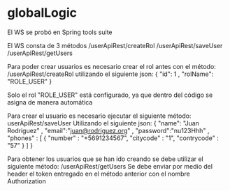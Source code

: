 # globalLogic
El WS se probó en Spring tools suite

El WS consta de 3 métodos
/userApiRest/createRol
/userApiRest/saveUser
/userApiRest/getUsers

Para poder crear usuarios es necesario crear el rol antes con el método:
   /userApiRest/createRol 
utilizando el siguiente json:
  {
      "id": 1
      , "rolName": "ROLE_USER"
  }

Solo el rol "ROLE_USER" está configurado, ya que dentro del código se asigna de manera automática

Para crear el usuario es necesario ejecutar el siguiente método:
  userApiRest/saveUser
Utilizando el siguiente json:
{
    "name": "Juan Rodriguez"
    , "email":"juan@rodriguez.org"
    , "password":"nu123Hhh"
    , "phones" : [
        {
            "number" : "+5691234567",
            "citycode" : "1",
            "contrycode" : "57"
        }
    ]
}

Para obtener los usuarios que se han ido creando se debe utilizar el siguiente método:
/userApiRest/getUsers
Se debe enviar por medio del header el token entregado en el método anterior con el nombre Authorization


